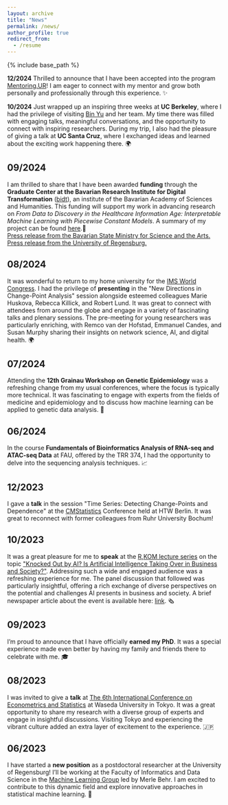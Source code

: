 ```yaml
---
layout: archive
title: "News"
permalink: /news/
author_profile: true
redirect_from:
  - /resume
---
```


{% include base_path %}

**12/2024** Thrilled to announce that I have been accepted into the program [Mentoring.UR](https://www.uni-regensburg.de/chancengleichheit/mentoring/staffel-2024/index.html)! I am eager to connect with my mentor and grow both personally and professionally through this experience. ✨

**10/2024** Just wrapped up an inspiring three weeks at **UC Berkeley**, where I had the privilege of visiting [Bin Yu](https://binyu.stat.berkeley.edu) and her team. My time there was filled with engaging talks, meaningful conversations, and the opportunity to connect with inspiring researchers. During my trip, I also had the pleasure of giving a talk at **UC Santa Cruz**, where I exchanged ideas and learned about the exciting work happening there. 🌍

09/2024
-
I am thrilled to share that I have been awarded **funding** through the **Graduate Center at the Bavarian Research Institute for Digital Transformation** ([bidt](https://www.bidt.digital)), an institute of the Bavarian Academy of Sciences and Humanities. This funding will support my work in advancing research on *From Data to Discovery in the Healthcare Information Age: Interpretable Machine Learning with Piecewise Constant Models*. A summary of my project can be found [here](https://www.bidt.digital/person/kata-vuk/).🌟  
[Press release from the Bavarian State Ministry for Science and the Arts.](https://www.stmwk.bayern.de/pressemitteilung/12824/nr-73-vom-17-09-2024.html)  
[Press release from the University of Regensburg.](https://www.uni-regensburg.de/newsroom/presse/mitteilungen/index.html?tx_news_pi1%5Baction%5D=detail&tx_news_pi1%5Bcontroller%5D=News&tx_news_pi1%5BhideDate%5D=0&tx_news_pi1%5Bnews%5D=22553&tx_news_pi1%5BsimpleList%5D=1&cHash=852d48e57323d65d064cec04fcc8c0ba)

08/2024
-
It was wonderful to return to my home university for the [IMS World Congress](https://www.bernoulli-ims-worldcongress2024.org). I had the privilege of **presenting** in the "New Directions in Change-Point Analysis" session alongside esteemed colleagues Marie Huskova, Rebecca Killick, and Robert Lund. It was great to connect with attendees from around the globe and engage in a variety of fascinating talks and plenary sessions. The pre-meeting for young researchers was particularly enriching, with Remco van der Hofstad, Emmanuel Candes, and Susan Murphy sharing their insights on network science, AI, and digital health. 🌍

07/2024
-
Attending the **12th Grainau Workshop on Genetic Epidemiology** was a refreshing change from my usual conferences, where the focus is typically more technical. It was fascinating to engage with experts from the fields of medicine and epidemiology and to discuss how machine learning can be applied to genetic data analysis. 🧬 

06/2024
-
In the course **Fundamentals of Bioinformatics Analysis of RNA-seq and ATAC-seq Data** at FAU, offered by the TRR 374, I had the opportunity to delve into the sequencing analysis techniques. 📈 

12/2023
-
I gave a **talk** in the session "Time Series: Detecting Change-Points and Dependence" at the [CMStatistics](https://www.cmstatistics.org/CMStatistics2023/programme.php) Conference held at HTW Berlin. It was great to reconnect with former colleagues from Ruhr University Bochum! 

10/2023
-
It was a great pleasure for me to **speak** at the [R,KOM lecture series](https://www.r-kom.de/digit-r) on the topic ["Knocked Out by AI? Is Artificial Intelligence Taking Over in Business and Society?"](https://www.r-kom.de/w/-digit-r_13). Addressing such a wide and engaged audience was a refreshing experience for me. The panel discussion that followed was particularly insightful, offering a rich exchange of diverse perspectives on the potential and challenges AI presents in business and society. A brief newspaper article about the event is available here: [link](https://www.mittelbayerische.de/nachrichten/wirtschaft/ki-kommt-einer-industriellen-revolution-gleich-14596125). 🗞️

09/2023
-
I’m proud to announce that I have officially **earned my PhD**. It was a special experience made even better by having my family and friends there to celebrate with me. 🎓 

08/2023
-
I was invited to give a **talk** at [The 6th International Conference on Econometrics and Statistics](https://www.cmstatistics.org/EcoSta2023/) at Waseda University in Tokyo. It was a great opportunity to share my research with a diverse group of experts and engage in insightful discussions. Visiting Tokyo and experiencing the vibrant culture added an extra layer of excitement to the experience. 🇯🇵 

06/2023 
-
I have started a **new position** as a postdoctoral researcher at the University of Regensburg! I’ll be working at the Faculty of Informatics and Data Science in the [Machine Learning Group](https://www.uni-regensburg.de/informatik-data-science/maschinelles-lernen-behr/startseite/index.html) led by Merle Behr. I am excited to contribute to this dynamic field and explore innovative approaches in statistical machine learning. 🚀

 

